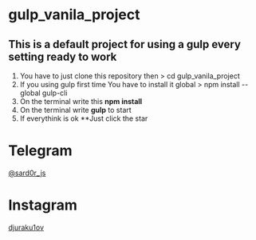 # gulp_vanila_project
## This is a default project for using a gulp every setting ready to work


1. You have to just clone this repository then > cd gulp_vanila_project
2. If you using gulp first time You have to install it global > npm install --global gulp-cli
3. On the terminal write this **npm install**
4. On the terminal write **gulp** to start 
5. If everythink is ok **Just click the star 


# Telegram
[@sard0r_js](https://t.me/sard0r_js)

# Instagram
[djuraku1ov](https://www.instagram.com/djuraku1ov/)
